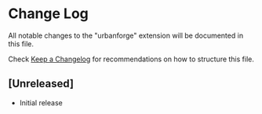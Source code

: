 # Change Log

All notable changes to the "urbanforge" extension will be documented in this file.

Check [Keep a Changelog](http://keepachangelog.com/) for recommendations on how to structure this file.

## [Unreleased]

- Initial release
